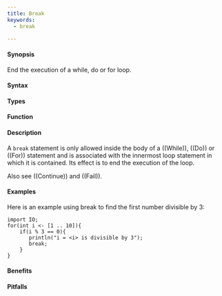 ```yaml
---
title: Break
keywords:
  - break

---
```


#### Synopsis

End the execution of a while, do or for loop.

#### Syntax

#### Types

#### Function

#### Description

A `break` statement is only allowed inside the body of a ((While)), ((Do)) or ((For)) statement
and is associated with the innermost loop statement in which it is contained.
Its effect is to end the execution of the loop.

Also see ((Continue)) and ((Fail)).

#### Examples

Here is an example using break to find the first number divisible by 3:
```rascal-shell
import IO;
for(int i <- [1 .. 10]){
    if(i % 3 == 0){
       println("i = <i> is divisible by 3");
       break;
    }
}
```

#### Benefits

#### Pitfalls

